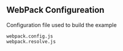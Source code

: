WebPack Configureation
----------------------
Configuration file used to build the example

```match
webpack.config.js
webpack.resolve.js
```

[icon]: fa://fa-cogs/#fc264d

